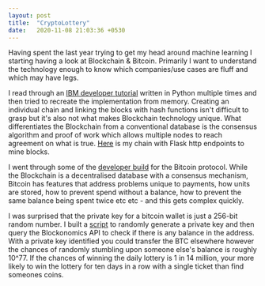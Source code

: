 ```yaml
---
layout: post
title:  "CryptoLottery"
date:   2020-11-08 21:03:36 +0530
---
```


Having spent the last year trying to get my head around machine learning I starting having a look at Blockchain & Bitcoin. Primarily I want to understand the technology enough to know which companies/use cases are fluff and which may have legs. 

I read through an [IBM developer tutorial](https://developer.ibm.com/technologies/blockchain/tutorials/develop-a-blockchain-application-from-scratch-in-python/) written in Python multiple times and then tried to recreate the implementation from memory. Creating an individual chain and linking the blocks with hash functions isn't difficult to grasp but it's also not what makes Blockchain technology unique. What differentiates the Blockchain from a conventional database is the consensus algorithm and proof of work which allows multiple nodes to reach agreement on what is true. [Here](https://github.com/jkennedy559/Learning/blob/master/blockchain/node.py) is my chain with Flask http endpoints to mine blocks.

I went through some of the [developer build](https://developer.bitcoin.org/devguide/index.html) for the Bitcoin protocol. While the Blockchain is a decentralised database with a consensus mechanism, Bitcoin has features that address problems unique to payments, how units are stored, how to prevent spend without a balance, how to prevent the same balance being spent twice etc etc - and this gets complex quickly. 

I was surprised that the private key for a bitcoin wallet is just a 256-bit random number. I built a [script](https://github.com/jkennedy559/Learning/blob/master/blockchain/lottery.py) to randomly generate a private key and then query the Blockonomics API to check if there is any balance in the address. With a private key identified you could  transfer the BTC elsewhere however the chances of randomly stumbling upon someone else's balance is roughly 10^77. If the chances of winning the daily lottery is 1 in 14 million, your more likely to win the lottery for ten days in a row with a single ticket than find someones coins.





